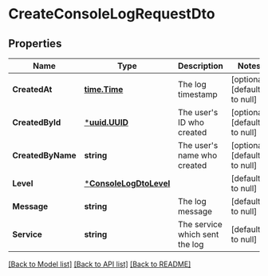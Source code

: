 # CreateConsoleLogRequestDto

## Properties
Name | Type | Description | Notes
------------ | ------------- | ------------- | -------------
**CreatedAt** | [**time.Time**](time.Time.md) | The log timestamp | [optional] [default to null]
**CreatedById** | [***uuid.UUID**](uuid.UUID.md) | The user&#39;s ID who created | [optional] [default to null]
**CreatedByName** | **string** | The user&#39;s name who created | [optional] [default to null]
**Level** | [***ConsoleLogDtoLevel**](ConsoleLogDTO_level.md) |  | [default to null]
**Message** | **string** | The log message | [default to null]
**Service** | **string** | The service which sent the log | [default to null]

[[Back to Model list]](README.md#documentation-for-models) [[Back to API list]](../README.md#documentation-for-api-endpoints) [[Back to README]](../README.md)


